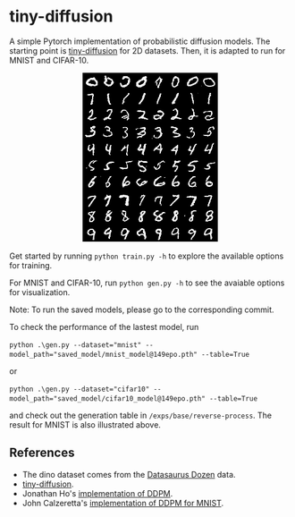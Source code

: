 # tiny-diffusion
A simple Pytorch implementation of probabilistic diffusion models. The starting point is [tiny-diffusion](https://github.com/tanelp/tiny-diffusion) for 2D datasets. Then, it is adapted to run for MNIST and CIFAR-10.

<p align="center">
  <img src="static/generation_table.png" alt="Generation Table for MNIST" />
</p>

Get started by running `python train.py -h` to explore the available options for training.

For MNIST and CIFAR-10, run `python gen.py -h` to see the avaiable options for visualization.

Note: To run the saved models, please go to the corresponding commit.

To check the performance of the lastest model, run

`python .\gen.py --dataset="mnist" --model_path="saved_model/mnist_model@149epo.pth" --table=True`

or

`python .\gen.py --dataset="cifar10" --model_path="saved_model/cifar10_model@149epo.pth" --table=True`

and check out the generation table in `/exps/base/reverse-process`. The result for MNIST is also illustrated above.

## References

* The dino dataset comes from the [Datasaurus Dozen](https://www.autodesk.com/research/publications/same-stats-different-graphs) data.
* [tiny-diffusion](https://github.com/tanelp/tiny-diffusion).
* Jonathan Ho's [implementation of DDPM](https://github.com/hojonathanho/diffusion).
* John Calzeretta's [implementation of DDPM for MNIST](https://github.com/jcalz23/diffusion_diy).


